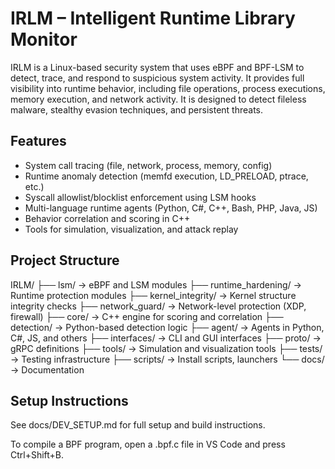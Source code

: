 # IRLM – Intelligent Runtime Library Monitor

IRLM is a Linux-based security system that uses eBPF and BPF-LSM to detect, trace, and respond to suspicious system activity. It provides full visibility into runtime behavior, including file operations, process executions, memory execution, and network activity. It is designed to detect fileless malware, stealthy evasion techniques, and persistent threats.

## Features

- System call tracing (file, network, process, memory, config)
- Runtime anomaly detection (memfd execution, LD_PRELOAD, ptrace, etc.)
- Syscall allowlist/blocklist enforcement using LSM hooks
- Multi-language runtime agents (Python, C#, C++, Bash, PHP, Java, JS)
- Behavior correlation and scoring in C++
- Tools for simulation, visualization, and attack replay

## Project Structure

IRLM/
├── lsm/ -> eBPF and LSM modules
├── runtime_hardening/ -> Runtime protection modules
├── kernel_integrity/ -> Kernel structure integrity checks
├── network_guard/ -> Network-level protection (XDP, firewall)
├── core/ -> C++ engine for scoring and correlation
├── detection/ -> Python-based detection logic
├── agent/ -> Agents in Python, C#, JS, and others
├── interfaces/ -> CLI and GUI interfaces
├── proto/ -> gRPC definitions
├── tools/ -> Simulation and visualization tools
├── tests/ -> Testing infrastructure
├── scripts/ -> Install scripts, launchers
└── docs/ -> Documentation

## Setup Instructions

See docs/DEV_SETUP.md for full setup and build instructions.

To compile a BPF program, open a .bpf.c file in VS Code and press Ctrl+Shift+B.
